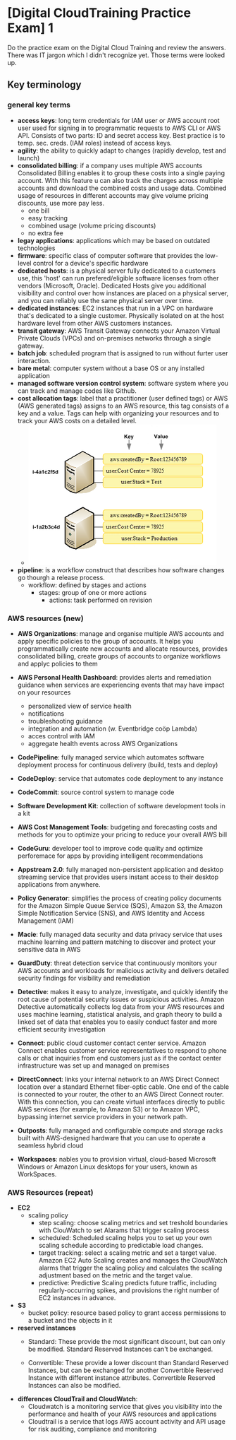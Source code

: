 # [Digital CloudTraining Practice Exam] 1
Do the practice exam on the Digital Cloud Training and review the answers. There was IT jargon which I didn't recognize yet. Those terms were looked up. 

## Key terminology

### general key terms
- **access keys**: long term credentials for  IAM user or AWS account root user used for signing in to programmatic requests to AWS CLI or AWS API. Consists of two parts: ID and secret access key. Best practice is to temp. sec. creds. (IAM roles) instead of access keys. 
- **agility**: the ability to quickly adapt to changes (rapidly develop, test and launch)
- **consolidated billing**: if a company uses multiple AWS accounts Consolidated Billing enables it to group these costs into a single paying account. With this feature u can also track the charges across multiple accounts and download the combined costs and usage data. Combined usage of resources in different accounts may give volume pricing discounts, use more pay less. 
  - one bill
  - easy tracking
  - combined usage (volume pricing discounts)
  - no extra fee
- **legay applications**: applications which may be based on outdated technologies 
- **firmware**: specific class of computer software that provides the low-level control for a device's specific hardware
- **dedicated hosts**: is a physical server fully dedicated to a customers use, this 'host' can run prefered/eligible software licenses from other vendors (Microsoft, Oracle). Dedicated Hosts give you additional visibility and control over how instances are placed on a physical server, and you can reliably use the same physical server over time.
- **dedicated instances**: EC2 instances that run in a VPC on hardware that's dedicated to a single customer. Physically isolated on at the host hardware level  from other AWS customers instances. 
- **transit gateway**: AWS Transit Gateway connects your Amazon Virtual Private Clouds (VPCs) and on-premises networks through a single gateway.
- **batch job**: scheduled program that is assigned to run without furter user interaction.
- **bare metal**: computer system without a base OS or any installed application
- **managed software version control system**: software system where you can track and manage codes like Github. 
- **cost allocation tags**: label that a practitioner (user defined tags) or AWS (AWS generated tags) assigns to an AWS resource, this tag consists of a key and a value. Tags can help with organizing your resources and to track your AWS costs on a detailed level.
  - ![](../../00_includes/EP/exam1/costAllocationTags.png)
- **pipeline**: is a workflow construct that describes how software changes go thourgh a release process. 
  - workflow: defined by stages and actions
    - stages: group of one or more actions
      - actions: task performed on revision
  
### AWS resources (new)
- **AWS Organizations**: manage and organise multiple AWS accounts and apply specific policies to the group of accounts. It helps you programmatically create new accounts and allocate resources, provides consolidated billing, create groups of accounts to organize workflows and applyc policies to them 
  
- **AWS Personal Health Dashboard**: provides alerts and remediation guidance when services are experiencing events that may have impact on your resources
  - personalized view of service health
  - notifications
  - troubleshooting guidance
  - integration and automation (w. Eventbridge coöp Lambda)
  - acces control with IAM
  - aggregate health events across AWS Organizations

- **CodePipeline**: fully managed service which automates software deployment process for continuous delivery (build, tests and deploy)
- **CodeDeploy**: service that automates code deployment to any instance
- **CodeCommit**: source control system to manage code 
- **Software Development Kit**: collection of software development tools in a kit
- **AWS Cost Management Tools**: budgeting and forecasting costs and methods for you to optimize your pricing to reduce your overall AWS bill
- **CodeGuru**: developer tool to improve code quality and optimize perforemace for apps by providing intelligent recommendations
- **Appstream 2.0**: fully managed non-persistent application and desktop streaming service that provides users instant access to their desktop applications from anywhere.
- **Policy Generator**: simplifies the process of creating policy documents for the Amazon Simple Queue Service (SQS), Amazon S3, the Amazon Simple Notification Service (SNS), and AWS Identity and Access Management (IAM)
- **Macie**: fully managed data security and data privacy service that uses machine learning and pattern matching to discover and protect your sensitive data in AWS
- **GuardDuty**: threat detection service that continuously monitors your AWS accounts and workloads for malicious activity and delivers detailed security findings for visibility and remediation
- **Detective**: makes it easy to analyze, investigate, and quickly identify the root cause of potential security issues or suspicious activities. Amazon Detective automatically collects log data from your AWS resources and uses machine learning, statistical analysis, and graph theory to build a linked set of data that enables you to easily conduct faster and more efficient security investigation
- **Connect**: public cloud customer contact center service. Amazon Connect enables customer service representatives to respond to phone calls or chat inquiries from end customers just as if the contact center infrastructure was set up and managed on premises
- **DirectConnect**: links your internal network to an AWS Direct Connect location over a standard Ethernet fiber-optic cable. One end of the cable is connected to your router, the other to an AWS Direct Connect router. With this connection, you can create virtual interfaces directly to public AWS services (for example, to Amazon S3) or to Amazon VPC, bypassing internet service providers in your network path.
- **Outposts**: fully managed and configurable compute and storage racks built with AWS-designed hardware that you can use to operate a seamless hybrid cloud
- **Workspaces**: nables you to provision virtual, cloud-based Microsoft Windows or Amazon Linux desktops for your users, known as WorkSpaces.

### AWS Resources (repeat)
- **EC2**
  - scaling policy
    - step scaling: choose scaling metrics and set treshold boundaries with ClouWatch to set Alarams that trigger scaling process
    - scheduled: Scheduled scaling helps you to set up your own scaling schedule according to predictable load changes. 
    - target tracking: select a scaling metric and set a target value. Amazon EC2 Auto Scaling creates and manages the CloudWatch alarms that trigger the scaling policy and calculates the scaling adjustment based on the metric and the target value. 
    - predictive: Predictive Scaling predicts future traffic, including regularly-occurring spikes, and provisions the right number of EC2 instances in advance.
- **S3**
  - bucket policy: resource based policy to grant access permissions to a bucket and the objects in it
- **reserved instances**
    - Standard: These provide the most significant discount, but can only be modified. Standard Reserved Instances can't be exchanged.

    - Convertible: These provide a lower discount than Standard Reserved Instances, but can be exchanged for another Convertible Reserved Instance with different instance attributes. Convertible Reserved Instances can also be modified.
- **differences CloudTrail and CloudWatch**: 
  - Cloudwatch is a monitoring service that gives you visibility into the performance and health of your AWS resources and applications
  - Cloudtrail is a service that logs AWS account activity and API usage for risk auditing, compliance and monitoring

